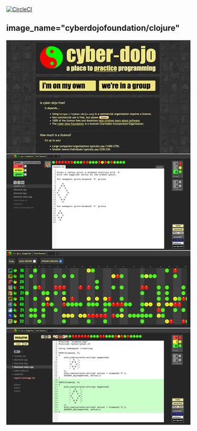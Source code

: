[![CircleCI](https://circleci.com/gh/cyber-dojo-languages/clojure.svg?style=svg)](https://circleci.com/gh/cyber-dojo-languages/clojure)

## image_name="cyberdojofoundation/clojure"

![cyber-dojo.org home page](https://github.com/cyber-dojo/cyber-dojo/blob/master/shared/home_page_snapshot.png)